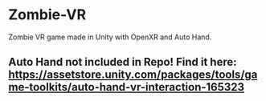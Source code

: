 # Zombie-VR
Zombie VR game made in Unity with OpenXR and Auto Hand.

## Auto Hand not included in Repo! Find it here: https://assetstore.unity.com/packages/tools/game-toolkits/auto-hand-vr-interaction-165323 
